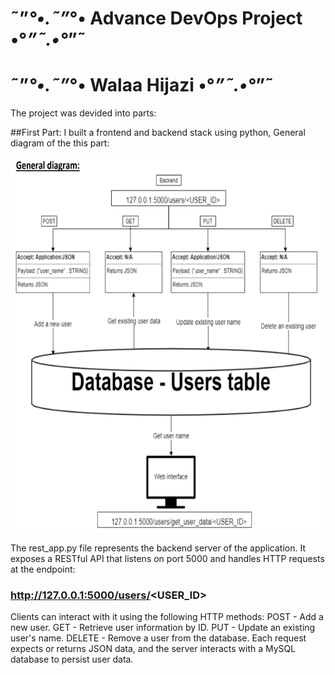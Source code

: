 #                    ˜”*°•.˜”*°• Advance DevOps Project •°*”˜.•°*”˜
#                          ˜”*°•.˜”*°• Walaa Hijazi •°*”˜.•°*”˜

The project was devided into parts:

##First Part:
I built a frontend and backend stack using python, General diagram of the this part:
<p align="center">
  <img src="images/GeneralDiagram.png" alt="General Diagram" width="650" height="600">
</p>

The rest_app.py file represents the backend server of the application.
It exposes a RESTful API that listens on port 5000 and handles HTTP requests at the endpoint:
### http://127.0.0.1:5000/users/<USER_ID>
Clients can interact with it using the following HTTP methods:
POST - Add a new user.
GET - Retrieve user information by ID.
PUT - Update an existing user's name.
DELETE - Remove a user from the database.
Each request expects or returns JSON data, and the server interacts with a MySQL database to persist user data.